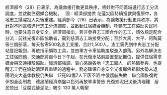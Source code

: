 經濟部今（28）日表示，為讓救援行動更具秩序，將針對不同區域進行志工分流調度，並啟動住宿媒合機制。   圖：經濟部提供 花蓮災區持續搜救與復原中，各地志工踴躍投入災後重建。經濟部今（28）日表示，為讓救援行動更具秩序，將針對不同區域進行志工分流調度，並啟動住宿媒合機制，呼籲志工在協助災民同時，也要注意自身安全。經濟部指出，若非參與志工團合作的志工，請依規定配合分流：前往光復市區協助者，需到慈濟志工站接受分配；至於大馬、大平、阿陶莫等三個部落，每天各需500名志工支援，合計1,500人。志工需先到中央志工分配站登記報到，再依指示領取工具，並由軍方卡車協助接駁進入部落。另外為解決志工住宿問題，交通部將自今日下午起，在光復車站前設置登記攤位，提供住宿需求媒合與交通接駁協助。經濟部強調，衷心感謝各地「志工超人」的熱情參與，也提醒志工們在協助清理與重建的過程中，務必確保自身安全光復鄉佛祖街水勢未退　陽明交大退休教授仍失聯　17死93傷7人下落不明 中俄護航失敗　聯合國恢復對伊朗全面制裁　德黑蘭經濟崩盤以色列再放軍事警告 光復鄉泥巴災後清理難　居民悟出「豆腐式鏟泥法」吸引 130 萬人朝聖  